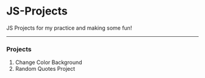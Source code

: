 # JS-Projects
JS Projects for my practice and making some fun! 
___
### Projects
1. Change Color Background
2. Random Quotes Project
